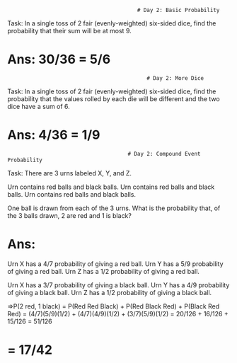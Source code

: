                                              # Day 2: Basic Probability

Task: In a single toss of 2 fair (evenly-weighted) six-sided dice, find the probability that their sum will be at most 9.

# Ans: 30/36 = 5/6

                                                # Day 2: More Dice

Task: In a single toss of 2 fair (evenly-weighted) six-sided dice, find the probability that the values rolled by each die will be different and the two dice have a sum of 6.

# Ans: 4/36 = 1/9

                                          # Day 2: Compound Event Probability

Task: There are 3 urns labeled X, Y, and Z.

Urn contains red balls and black balls.
Urn contains red balls and black balls.
Urn contains red balls and black balls.

One ball is drawn from each of the 3 urns. What is the probability that, of the 3 balls drawn, 2 are red and 1 is black?

# Ans:

Urn X has a 4/7 probability of giving a red ball.
Urn Y has a 5/9 probability of giving a red ball.
Urn Z has a 1/2 probability of giving a red ball.

Urn X has a 3/7 probability of giving a black ball.
Urn Y has a 4/9 probability of giving a black ball.
Urn Z has a 1/2 probability of giving a black ball.

=>P(2 red, 1 black)
= P(Red Red Black) + P(Red Black Red) + P(Black Red Red)
= (4/7)(5/9)(1/2) + (4/7)(4/9)(1/2) + (3/7)(5/9)(1/2)
= 20/126 + 16/126 + 15/126
= 51/126
# = 17/42
